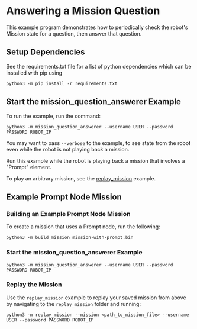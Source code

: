 <!--
Copyright (c) 2020 Boston Dynamics, Inc.  All rights reserved.

Downloading, reproducing, distributing or otherwise using the SDK Software
is subject to the terms and conditions of the Boston Dynamics Software
Development Kit License (20191101-BDSDK-SL).
-->

# Answering a Mission Question

This example program demonstrates how to periodically check the robot's Mission state for a question, then answer that question.

## Setup Dependencies
See the requirements.txt file for a list of python dependencies which can be installed with pip using
```
python3 -m pip install -r requirements.txt
```

## Start the mission_question_answerer Example
To run the example, run the command:
```
python3 -m mission_question_answerer --username USER --password PASSWORD ROBOT_IP
```

You may want to pass `--verbose` to the example, to see state from the robot even while the robot is not playing back a mission.

Run this example while the robot is playing back a mission that involves a "Prompt" element.

To play an arbitrary mission, see the [replay_mission](../replay_mission/README.md) example.

## Example Prompt Node Mission

### Building an Example Prompt Node Mission
To create a mission that uses a Prompt node, run the following:
```
python3 -m build_mission mission-with-prompt.bin
```

### Start the mission_question_answerer Example
```
python3 -m mission_question_answerer --username USER --password PASSWORD ROBOT_IP
```

### Replay the Mission
Use the `replay_mission` example to replay your saved mission from above by navigating to the `replay_mission` folder and running:
```
python3 -m replay_mission --mission <path_to_mission_file> --username USER --password PASSWORD ROBOT_IP
```
